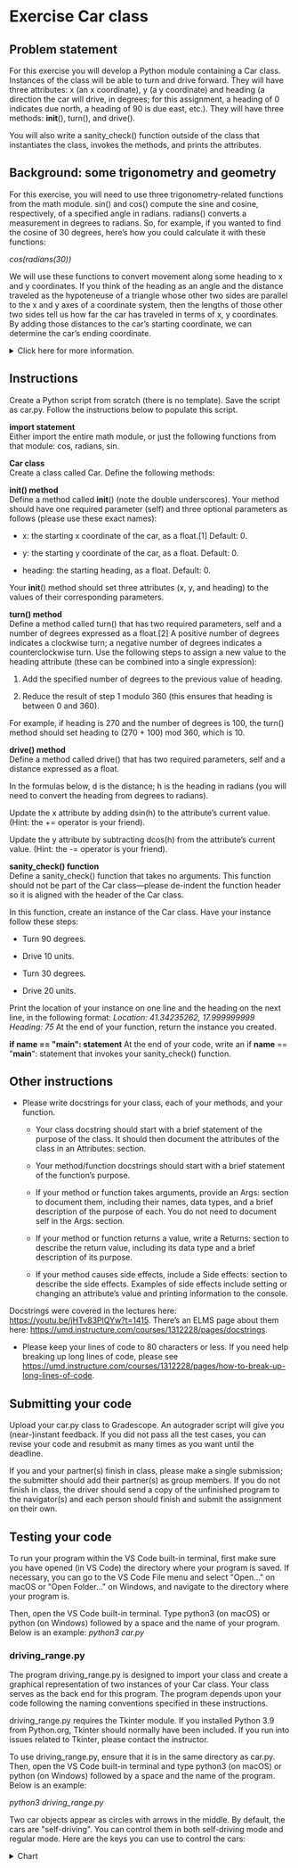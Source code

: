 # Exercise Car class

## Problem statement
For this exercise you will develop a Python module containing a Car class. Instances of the class will be able to turn and drive forward. They will have three attributes: x (an x coordinate), y (a y coordinate) and heading (a direction the car will drive, in degrees; for this assignment, a heading of 0 indicates due north, a heading of 90 is due east, etc.). They will have three methods: __init__(), turn(), and drive().

You will also write a sanity_check() function outside of the class that instantiates the class, invokes the methods, and prints the attributes.

## Background: some trigonometry and geometry
For this exercise, you will need to use three trigonometry-related functions from the math module. sin() and cos() compute the sine and cosine, respectively, of a specified angle in radians. radians() converts a measurement in degrees to radians. So, for example, if you wanted to find the cosine of 30 degrees, here’s how you could calculate it with these functions:

*cos(radians(30))*

We will use these functions to convert movement along some heading to x and y coordinates. If you think of the heading as an angle and the distance traveled as the hypoteneuse of a triangle whose other two sides are parallel to the x and y axes of a coordinate system, then the lengths of those other two sides tell us how far the car has traveled in terms of x, y coordinates. By adding those distances to the car’s starting coordinate, we can determine the car’s ending coordinate.

<details>
<summary>Click here for more information.</summary>
<img src=Image.png width=750>
</details>

## Instructions
Create a Python script from scratch (there is no template). Save the script as car.py. Follow the instructions below to populate this script.

**import statement**<br/>
Either import the entire math module, or just the following functions from that module: cos, radians, sin.

**Car class**<br/>
Create a class called Car. Define the following methods:

**__init__() method**<br/>
Define a method called __init__() (note the double underscores). Your method should have one required parameter (self) and three optional parameters as follows (please use these exact names):

- x: the starting x coordinate of the car, as a float.[1] Default: 0.

- y: the starting y coordinate of the car, as a float. Default: 0.

- heading: the starting heading, as a float. Default: 0.

Your __init__() method should set three attributes (x, y, and heading) to the values of their corresponding parameters.

**turn() method**<br/>
Define a method called turn() that has two required parameters, self and a number of degrees expressed as a float.[2] A positive number of degrees indicates a clockwise turn; a negative number of degrees indicates a counterclockwise turn. Use the following steps to assign a new value to the heading attribute (these can be combined into a single expression):

1. Add the specified number of degrees to the previous value of 
   heading.

2. Reduce the result of step 1 modulo 360 (this ensures that 
   heading is between 0 and 360).

For example, if heading is 270 and the number of degrees is 100, the turn() method should set heading to (270 + 100) mod 360, which is 10.

**drive() method**<br/>
Define a method called drive() that has two required parameters, self and a distance expressed as a float.

In the formulas below, d is the distance; h is the heading in radians (you will need to convert the heading from degrees to radians).

Update the x attribute by adding dsin(h) to the attribute’s current value. (Hint: the += operator is your friend).

Update the y attribute by subtracting dcos(h) from the attribute’s current value. (Hint: the -= operator is your friend).

**sanity_check() function**<br/>
Define a sanity_check() function that takes no arguments. This function should not be part of the Car class—​please de-indent the function header so it is aligned with the header of the Car class.

In this function, create an instance of the Car class. Have your instance follow these steps:

- Turn 90 degrees.

- Drive 10 units.

- Turn 30 degrees.

- Drive 20 units.

Print the location of your instance on one line and the heading on the next line, in the following format:
*Location: 41.34235262, 17.999999999*
*Heading: 75*
At the end of your function, return the instance you created.

**if __name__ == "__main__": statement**
At the end of your code, write an if __name__ == "__main__": statement that invokes your sanity_check() function.

## Other instructions
- Please write docstrings for your class, each of your methods, and your function.

    * Your class docstring should start with a brief statement of the purpose of the class. It should then document the attributes of the class in an Attributes: section.

    * Your method/function docstrings should start with a brief statement of the function’s purpose.

    * If your method or function takes arguments, provide an Args: section to document them, including their names, data types, and a brief description of the purpose of each. You do not need to document self in the Args: section.

    * If your method or function returns a value, write a Returns: section to describe the return value, including its data type and a brief description of its purpose.

    * If your method causes side effects, include a Side effects: section to describe the side effects. Examples of side effects include setting or changing an attribute’s value and printing information to the console.

Docstrings were covered in the lectures here: https://youtu.be/jHTv83PlQYw?t=1415. There’s an ELMS page about them here: https://umd.instructure.com/courses/1312228/pages/docstrings.

- Please keep your lines of code to 80 characters or less. If you need help breaking up long lines of code, please see https://umd.instructure.com/courses/1312228/pages/how-to-break-up-long-lines-of-code.

## Submitting your code

Upload your car.py class to Gradescope. An autograder script will give you (near-)instant feedback. If you did not pass all the test cases, you can revise your code and resubmit as many times as you want until the deadline.

If you and your partner(s) finish in class, please make a single submission; the submitter should add their partner(s) as group members. If you do not finish in class, the driver should send a copy of the unfinished program to the navigator(s) and each person should finish and submit the assignment on their own.

## Testing your code
To run your program within the VS Code built-in terminal, first make sure you have opened (in VS Code) the directory where your program is saved. If necessary, you can go to the VS Code File menu and select "Open…​​" on macOS or "Open Folder…​" on Windows, and navigate to the directory where your program is.

Then, open the VS Code built-in terminal. Type python3 (on macOS) or python (on Windows) followed by a space and the name of your program. Below is an example:
*python3 car.py*

### driving_range.py
The program driving_range.py is designed to import your class and create a graphical representation of two instances of your Car class. Your class serves as the back end for this program. The program depends upon your code following the naming conventions specified in these instructions.

driving_range.py requires the Tkinter module. If you installed Python 3.9 from Python.org, Tkinter should normally have been included. If you run into issues related to Tkinter, please contact the instructor.

To use driving_range.py, ensure that it is in the same directory as car.py. Then, open the VS Code built-in terminal and type python3 (on macOS) or python (on Windows) followed by a space and the name of the program. Below is an example:

*python3 driving_range.py*

Two car objects appear as circles with arrows in the middle. By default, the cars are "self-driving". You can control them in both self-driving mode and regular mode. Here are the keys you can use to control the cars:

<details>
<summary>Chart</summary>
<img src=Chart.png width=500>
</details>